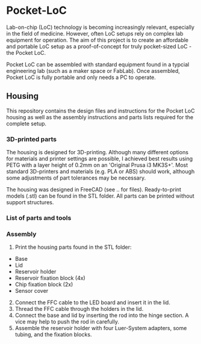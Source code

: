 # Pocket-LoC
Lab-on-chip (LoC) technology is becoming increasingly relevant, especially in the field of medicine. However, often LoC setups rely on complex lab equipment for operation. The aim of this project is to create an affordable and portable LoC setup as a proof-of-concept for truly pocket-sized LoC - the Pocket LoC.

Pocket LoC can be assembled with standard equipment found in a typcial engineering lab (such as a maker space or FabLab). Once assembled, Pocket LoC is fully portable and only needs a PC to operate.

## Housing
This repository contains the design files and instructions for the Pocket LoC housing as well as the assembly instructions and parts lists required for the complete setup.

### 3D-printed parts
The housing is designed for 3D-printing. Although many different options for materials and printer settings are possible, I achieved best results using PETG with a layer height of 0.2mm on an 'Original Prusa i3 MK3S+'. Most standard 3D-printers and materials (e.g. PLA or ABS) should work, although some adjustments of part tolerances may be necessary.

The housing was designed in FreeCAD (see .. for files). Ready-to-print models (.stl) can be found in the STL folder. All parts can be printed without support structures.

### List of parts and tools



### Assembly
1.  Print the housing parts found in the STL folder:
   - Base
   - Lid
   - Reservoir holder
   - Reservoir fixation block (4x)
   - Chip fixation block (2x)
   - Sensor cover
   
2. Connect the FFC cable to the LED board and insert it in the lid.
3. Thread the FFC cable through the holders in the lid.
4. Connect the base and lid by inserting the rod into the hinge section. A vice may help to push the rod in carefully.
5. Assemble the reservoir holder with four Luer-System adapters, some tubing, and the fixation blocks. 
